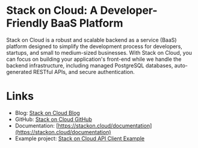 # Stack on Cloud: A Developer-Friendly BaaS Platform

Stack on Cloud is a robust and scalable backend as a service (BaaS) platform designed to simplify the development
process for developers, startups, and small to medium-sized businesses. With Stack on Cloud, you can focus on building
your application's front-end while we handle the backend infrastructure, including managed PostgreSQL databases,
auto-generated RESTful APIs, and secure authentication.

# Links

- Blog: [Stack on Cloud Blog](https://stackon.cloud/blog)
- GitHub: [Stack on Cloud GitHub](https://github.com/Stackon-Cloud)
- Documentation: [https://stackon.cloud/documentation](https://stackon.cloud/documentation)
- Example project: [Stack on Cloud API Client Example](https://github.com/Stackon-Cloud/docs/tree/main/example)
